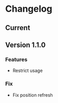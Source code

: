 # Changelog
## Current
## Version 1.1.0
### Features
* Restrict usage
### Fix
* Fix position refresh
